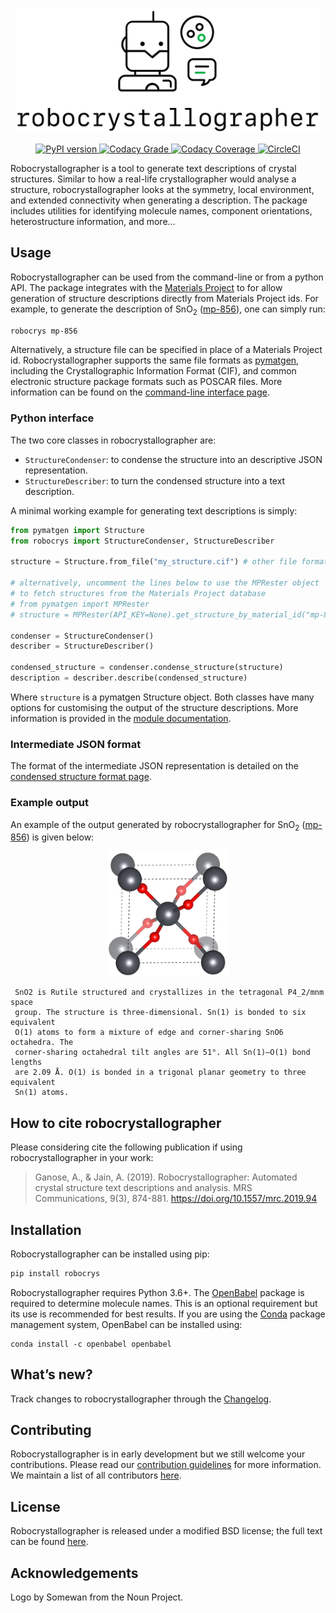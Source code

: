 
<p align="center">
  <img alt="robocrystallographer logo" src="docs_rst/source/_static/logo-01.png" height="200px">
</p>

<p align="center">
  <a href="https://pypi.org/project/robocrys/"><img alt="PyPI version" src="https://img.shields.io/pypi/v/robocrys.svg?colorB=blue"> </a>
  <a href="https://www.codacy.com/app/utf/robocrystallographer"><img alt="Codacy Grade" src="https://img.shields.io/codacy/grade/47f851408d364efa9a8cdf0ed844cd8b.svg"> </a>
  <a href="https://www.codacy.com/app/utf/robocrystallographer"><img alt="Codacy Coverage" src="https://img.shields.io/codacy/coverage/47f851408d364efa9a8cdf0ed844cd8b.svg?colorB=brightgreen"> </a>
<a href="https://circleci.com/gh/hackingmaterials/robocrystallographer"><img alt="CircleCI" src="https://img.shields.io/circleci/project/github/hackingmaterials/robocrystallographer/master.svg"> </a>
</p>

Robocrystallographer is a tool to generate text descriptions of crystal
structures. Similar to how a real-life crystallographer would analyse a
structure, robocrystallographer looks at the symmetry, local environment, and
extended connectivity when generating a description. The package includes
utilities for identifying molecule names, component orientations,
heterostructure information, and more...

## Usage

Robocrystallographer can be used from the command-line or from a python API.
The package integrates with the [Materials Project](https://materialsproject.org)
to for allow generation of structure descriptions directly from Materials Project
ids. For example, to generate the description of SnO<sub>2</sub>
([mp-856](https://materialsproject.org/materials/mp-856/)), one
can simply run:

```bash
robocrys mp-856
```

Alternatively, a structure file can be specified in place of a Materials Project id.
Robocrystallographer supports the same file formats as
[pymatgen](http://pymatgen.org), including the Crystallographic Information
Format (CIF), and common electronic structure package formats such as POSCAR files.
More information can be found on the
[command-line interface page](https://hackingmaterials.github.io/robocrystallographer/cli.html).

### Python interface

The two core classes in robocrystallographer are:

- `StructureCondenser`: to condense the structure into an descriptive JSON
  representation.
- `StructureDescriber`: to turn the condensed structure into a text description.

A minimal working example for generating text descriptions is simply:

```python
from pymatgen import Structure
from robocrys import StructureCondenser, StructureDescriber

structure = Structure.from_file("my_structure.cif") # other file formats also supported

# alternatively, uncomment the lines below to use the MPRester object
# to fetch structures from the Materials Project database
# from pymatgen import MPRester
# structure = MPRester(API_KEY=None).get_structure_by_material_id("mp-856")

condenser = StructureCondenser()
describer = StructureDescriber()

condensed_structure = condenser.condense_structure(structure)
description = describer.describe(condensed_structure)
```

Where `structure` is a pymatgen Structure object. Both classes have many
options for customising the output of the structure
descriptions. More information is provided in the
[module documentation](https://hackingmaterials.github.io/robocrystallographer/modules).

### Intermediate JSON format

The format of the intermediate JSON representation is detailed on the
[condensed structure format page](https://hackingmaterials.github.io/robocrystallographer/format.html).


### Example output

An example of the output generated by robocrystallographer for SnO<sub>2</sub> ([mp-856](https://materialsproject.org/materials/mp-856/)) is given below:

<p align="center">
<img alt="SnO2 crystal structure" src="https://raw.githubusercontent.com/hackingmaterials/robocrystallographer/master/docs/_static/rutile.jpg" height=
"200px">
</p>

```
 SnO2 is Rutile structured and crystallizes in the tetragonal P4_2/mnm space
 group. The structure is three-dimensional. Sn(1) is bonded to six equivalent
 O(1) atoms to form a mixture of edge and corner-sharing SnO6 octahedra. The
 corner-sharing octahedral tilt angles are 51°. All Sn(1)–O(1) bond lengths
 are 2.09 Å. O(1) is bonded in a trigonal planar geometry to three equivalent
 Sn(1) atoms.
```

## How to cite robocrystallographer

Please considering cite the following publication if using robocrystallographer in your work:

> Ganose, A., & Jain, A. (2019). Robocrystallographer: Automated crystal structure  text descriptions and analysis. MRS Communications, 9(3), 874-881. https://doi.org/10.1557/mrc.2019.94

## Installation

Robocrystallographer can be installed using pip:

```bash
pip install robocrys
```

Robocrystallographer requires Python 3.6+. The
[OpenBabel](http://openbabel.org/wiki/Python)
package is required to determine molecule names. This is an optional
requirement but its use is recommended for best
results. If you are using the [Conda](https://conda.io/) package management
system, OpenBabel can be installed using:

```
conda install -c openbabel openbabel
```

## What’s new?

Track changes to robocrystallographer through the
[Changelog](https://hackingmaterials.github.io/robocrystallographer/changelog.html).

## Contributing

Robocrystallographer is in early development but we still welcome your
contributions. Please read our [contribution guidelines](https://hackingmaterials.github.io/robocrystallographer/contributing.html)
for more information. We maintain a list of all
contributors [here](https://hackingmaterials.github.io/robocrystallographer/contributors.html).

## License

Robocrystallographer is released under a modified BSD license;
the full text can be found
[here](https://hackingmaterials.github.io/robocrystallographer/license.html).

## Acknowledgements

Logo by Somewan from the Noun Project.
